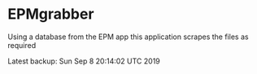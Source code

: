 # EPMgrabber
Using a database from the EPM app this application scrapes the files as required


Latest backup: Sun Sep 8 20:14:02 UTC 2019
